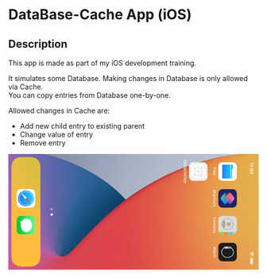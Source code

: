 # DataBase-Cache App (iOS)

## Description

This app is made as part of my iOS development training.<br /> 

It simulates some Database. Making changes in Database is only allowed via Cache.<br />
You can copy entries from Database one-by-one. 

Allowed changes in Cache are:
* Add new child entry to existing parent
* Change value of entry
* Remove entry

![DataBase-Cache App Screens](dbcache-screens.gif)

